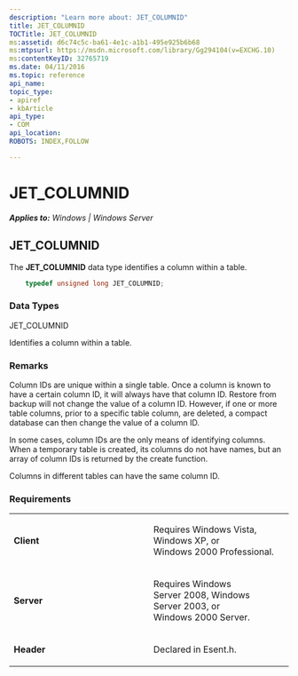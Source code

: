 ```yaml
---
description: "Learn more about: JET_COLUMNID"
title: JET_COLUMNID
TOCTitle: JET_COLUMNID
ms:assetid: d6c74c5c-ba61-4e1c-a1b1-495e925b6b68
ms:mtpsurl: https://msdn.microsoft.com/library/Gg294104(v=EXCHG.10)
ms:contentKeyID: 32765719
ms.date: 04/11/2016
ms.topic: reference
api_name: 
topic_type: 
- apiref
- kbArticle
api_type: 
- COM
api_location: 
ROBOTS: INDEX,FOLLOW

---
```


# JET_COLUMNID


_**Applies to:** Windows | Windows Server_

## JET_COLUMNID

The **JET_COLUMNID** data type identifies a column within a table.

```cpp
    typedef unsigned long JET_COLUMNID;
```

### Data Types

JET_COLUMNID

Identifies a column within a table.

### Remarks

Column IDs are unique within a single table. Once a column is known to have a certain column ID, it will always have that column ID. Restore from backup will not change the value of a column ID. However, if one or more table columns, prior to a specific table column, are deleted, a compact database can then change the value of a column ID.

In some cases, column IDs are the only means of identifying columns. When a temporary table is created, its columns do not have names, but an array of column IDs is returned by the create function.

Columns in different tables can have the same column ID.

### Requirements

<table>
<colgroup>
<col style="width: 50%" />
<col style="width: 50%" />
</colgroup>
<tbody>
<tr class="odd">
<td><p><strong>Client</strong></p></td>
<td><p>Requires Windows Vista, Windows XP, or Windows 2000 Professional.</p></td>
</tr>
<tr class="even">
<td><p><strong>Server</strong></p></td>
<td><p>Requires Windows Server 2008, Windows Server 2003, or Windows 2000 Server.</p></td>
</tr>
<tr class="odd">
<td><p><strong>Header</strong></p></td>
<td><p>Declared in Esent.h.</p></td>
</tr>
</tbody>
</table>

